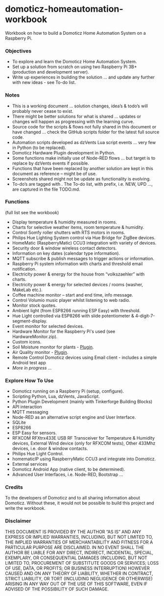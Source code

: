 # domoticz-homeautomation-workbook
Workbook on how to build a Domoticz Home Automation System on a Raspberry Pi.

### Objectives
* To explore and learn the Domoticz Home Automation System.
* Set up a solution from scratch on using two Raspberry Pi 3B+ (production and development server).
* Write up experiences in building the solution … and update any further with new ideas - see To-do list.

### Notes
* This is a working document … solution changes, idea’s & todo’s will probably never cease to exist.
* There might be better solutions for what is shared ... updates or changes will happen as progressing with the learning curve.
* Source code for the scripts & flows not fully shared in this document or have changed … check the GitHub scripts folder for the latest full source code.
* Automation scripts developed as dzVents Lua script events … very few in Python (to be replaced).
* Domoticz Hardware Plugin development in Python.
* Some functions make initially use of Node-RED flows … but target is to replace by dzVents events if possible.
* Functions that have been replaced by another solution are kept in this document as reference – might be of use.
* Screenshots shared might not be update as functionality is evolving.
* To-do’s are tagged with <TODO>. The To-do list, with prefix, i.e. NEW, UPD …, are captured in the file TODO.md.

### Functions
(full list see the workbook)
* Display temperature & humidity measured in rooms.
* Charts for selective weather items, room temperature & humidity.
* Control Somfy roller shutters with RTS motors in rooms.
* Philips Hue Lighting System control via Hue Bridge for ZigBee devices.
* HomeMatic (RaspberryMatic) CCU3 integration with variety of devices.
* Security door & window wireless contact detectors.
* Information on key dates (calendar type information).
* MQTT subscribe & publish messages to trigger actions or information.
* Raspberry Pi system information with charts and threshold email notification.
* Electricity power & energy for the house from “volkszaehler” with charts.
* Electricity power & energy for selected devices / rooms (washer, MakeLab etc.).
* Coffee machine monitor – start and end time, info message.
* Control Volumio music player whilst listening to web radio.
* Monitor stock quotes.
* Ambient light (from ESP8266 running ESP Easy) with threshold.
* Hue Light controlled via ESP8266 with slide potentiometer & 4-digit-7-segment-display.
* Event monitor for selected devices.
* Hardware Monitor for the Raspberry Pi's used (see HardwareMonitor.zip).
* Custom icons.
* Soil Moisture monitor for plants - [Plugin](https://github.com/rwbl/domoticz-plugin-soil-moisture-monitor).
* Air Quality monitor - [Plugin](https://github.com/rwbl/domoticz-plugin-indoor-air-quality-monitor).
* Remote Control Domoticz devices using Email client - includes a simple Android test app 
* _More in progress ..._

### Explore How To Use
* Domoticz running on a Raspberry Pi (setup, configure).
* Scripting Python, Lua, dzVents, JavaScript.
* Python Plugin Development (mainly with Tinkerforge Building Blocks)
* API interaction
* MQTT messaging
* Node-RED as an alternative script engine and User Interface.
* SQLite
* ESP8266
* ESP Easy for sensors.
* RFXCOM RFXtrx433E USB RF Transceiver for Temperature & Humidity devices, External Wind device (only for RFXCOM tests), Other 433Mhz devices, i.e. door & window contacts.
* Philips Hue Light Control.
* homematicIP using RaspberryMatic CCU3 and integrate into Domoticz.
* External services
* Domoticz Android App (native client, to be determined).
* Advanced User Interfaces, i.e. Node-RED, Bootstrap …

### Credits
To the developers of Domoticz and to all sharing information about Domoticz. Without these, it would not be possible to build this project and write the workbook.

### Disclaimer
THIS DOCUMENT IS PROVIDED BY THE AUTHOR “AS IS” AND ANY EXPRESS OR IMPLIED WARRANTIES, INCLUDING, BUT NOT LIMITED TO, THE IMPLIED WARRANTIES 
OF MERCHANTABILITY AND FITNESS FOR A PARTICULAR PURPOSE ARE DISCLAIMED. IN NO EVENT SHALL THE AUTHOR BE LIABLE FOR ANY DIRECT, INDIRECT, 
INCIDENTAL, SPECIAL, EXEMPLARY, OR CONSEQUENTIAL DAMAGES (INCLUDING, BUT NOT LIMITED TO, PROCUREMENT OF SUBSTITUTE GOODS OR SERVICES; LOSS 
OF USE, DATA, OR PROFITS; OR BUSINESS INTERRUPTION) HOWEVER CAUSED AND ON ANY THEORY OF LIABILITY, WHETHER IN CONTRACT, STRICT LIABILITY, OR 
TORT (INCLUDING NEGLIGENCE OR OTHERWISE) ARISING IN ANY WAY OUT OF THE USE OF THIS SOFTWARE, EVEN IF ADVISED OF THE POSSIBILITY OF SUCH 
DAMAGE.
